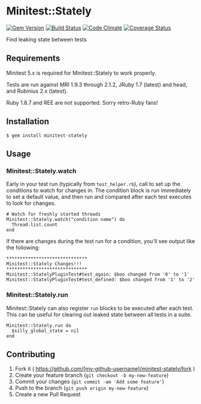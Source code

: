 # Minitest::Stately
[![Gem Version](https://badge.fury.io/rb/minitest-stately.png)](http://badge.fury.io/rb/minitest-stately)
[![Build Status](https://api.travis-ci.org/jasonrclark/minitest-stately.png)](https://travis-ci.org/jasonrclark/minitest-stately)
[![Code Climate](https://codeclimate.com/github/jasonrclark/minitest-stately.png)](https://codeclimate.com/github/jasonrclark/hometown)
[![Coverage Status](https://coveralls.io/repos/jasonrclark/minitest-stately/badge.png)](https://coveralls.io/r/jasonrclark/hometown)

Find leaking state between tests

## Requirements
Minitest 5.x is required for Minitest::Stately to work properly.

Tests are run against MRI 1.9.3 through 2.1.2, JRuby 1.7 (latest) and head, and
Rubinius 2.x (latest).

Ruby 1.8.7 and REE are not supported. Sorry retro-Ruby fans!

## Installation

    $ gem install minitest-stately

## Usage

### Minitest::Stately.watch
Early in your test run (typically from `test_helper.rb`), call to set up the
conditions to watch for changes in. The condition block is run immediately to
set a default value, and then run and compared after each test executes to look
for changes.

```
# Watch for freshly started threads
Minitest::Stately.watch("condition name") do
  Thread.list.count
end
```

If there are changes during the test run for a condition, you'll see output
like the following:

```
******************************
Minitest::Stately Changes!!!
******************************
Minitest::StatelyPluginTest#test_again: $boo changed from '0' to '1'
Minitest::StatelyPluginTest#test_defined: $boo changed from '1' to '2'
```


### Minitest::Stately.run
Minitest::Stately can also register `run` blocks to be executed after each
test. This can be useful for clearing out leaked state between all tests in a
suite.

```
Minitest::Stately.run do
  $silly_global_state = nil
end
```

## Contributing

1. Fork it ( https://github.com/[my-github-username]/minitest-stately/fork )
2. Create your feature branch (`git checkout -b my-new-feature`)
3. Commit your changes (`git commit -am 'Add some feature'`)
4. Push to the branch (`git push origin my-new-feature`)
5. Create a new Pull Request
